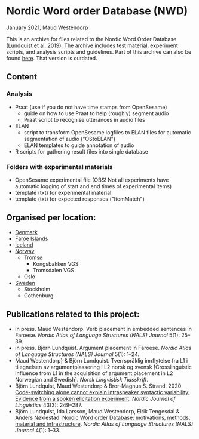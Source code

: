 # Nordic Word order Database (NWD)
January 2021, Maud Westendorp

This is an archive for files related to the Nordic Word Order Database ([Lundquist et al. 2019](https://journals.uio.no/NALS/article/view/7529)). The archive includes test material, experiment scripts, and analysis scripts and guidelines. Part of this archive can also be found [here](https:github.com/BjornLundquist). That version is outdated.

## Content
### Analysis
+ Praat (use if you do not have time stamps from OpenSesame)
  + guide on how to use Praat to help (roughly) segment audio
  + Praat script to recognise utterances in audio files
+ ELAN
  + script to transform OpenSesame logfiles to ELAN files for automatic segmentation of audio ("OStoELAN")
  + ELAN templates to guide annotation of audio
+ R scripts for gathering result files into single database

### Folders with experimental materials
+ OpenSesame experimental file (OBS! Not all experiments have automatic logging of start and end times of experimental items)
+ template (txt) for experimental material
+ template (txt) for expected responses ("ItemMatch")

## Organised per location:
+ [Denmark](https://github.com/maudwestendorp/NWD/tree/mainbranch/Denmark)
+ [Faroe Islands](https://github.com/maudwestendorp/NWD/tree/mainbranch/FaroeIslands)
+ [Iceland](https://github.com/maudwestendorp/NWD/tree/mainbranch/Iceland)
+ [Norway](https://github.com/maudwestendorp/NWD/tree/mainbranch/Norway)
  + Tromsø
    + Kongsbakken VGS
    + Tromsdalen VGS
  + Oslo
+ [Sweden](https://github.com/maudwestendorp/NWD/tree/master/Sweden)
  + Stockholm
  + Gothenburg

## Publications related to this project:
+ in press. Maud Westendorp. Verb placement in embedded sentences in Faroese. *Nordic Atlas of Language Structures (NALS) Journal* 5(1): 25–39.
+ in press. Björn Lundquist. Argument placement in Faroese. *Nordic Atlas of Language Structures (NALS) Journal* 5(1): 1–24.
+ Maud Westendorp} & Björn Lundquist. Tverrspråklig innflytelse fra L1 i tilegnelsen av argumentplassering i L2 norsk og svensk [Crosslinguistic influence from L1 in the acquisition of argument placement in L2 Norwegian and Swedish]. *Norsk Lingvistisk Tidsskrift*.
+ Björn Lundquist, Maud Westendorp & Bror-Magnus S. Strand. 2020 [Code-switching alone cannot explain intraspeaker syntactic variability: Evidence from a spoken elicitation experiment](https://doi.org/10.1017/S0332586520000190). *Nordic Journal of Linguistics* 43(3): 249–287.
+ Björn Lundquist, Ida Larsson, Maud Westendorp, Eirik Tengesdal & Anders Nøklestad. [Nordic Word order Database: motivations, methods, material and infrastructure](https://journals.uio.no/NALS/article/view/7529). *Nordic Atlas of Language Structures (NALS) Journal* 4(1): 1–33.
